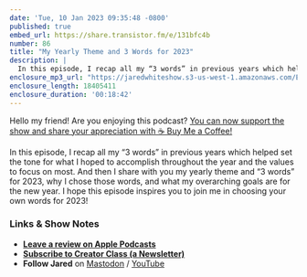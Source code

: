 ```yaml
---
date: 'Tue, 10 Jan 2023 09:35:48 -0800'
published: true
embed_url: https://share.transistor.fm/e/131bfc4b
number: 86
title: "My Yearly Theme and 3 Words for 2023"
description: |
  In this episode, I recap all my “3 words” in previous years which helped set the tone for what I hoped to accomplish throughout the year and the values to focus on most. And then I share with you my yearly theme and “3 words” for 2023, why I chose those words, and what my overarching goals are for the new year. I hope this episode inspires you to join me in choosing your own words for 2023!
enclosure_mp3_url: "https://jaredwhiteshow.s3-us-west-1.amazonaws.com/Episode%2086%20-%20Yearly%20Theme%20for%202023.mp3"
enclosure_length: 18405411
enclosure_duration: '00:18:42'
---
```


Hello my friend! Are you enjoying this podcast? [You can now support the show and share your appreciation with ☕️ Buy Me a Coffee!](https://buymeacoffee.com/jaredwhite)

In this episode, I recap all my “3 words” in previous years which helped set the tone for what I hoped to accomplish throughout the year and the values to focus on most. And then I share with you my yearly theme and “3 words” for 2023, why I chose those words, and what my overarching goals are for the new year. I hope this episode inspires you to join me in choosing your own words for 2023!

### Links & Show Notes

* **[Leave a review on Apple Podcasts](https://podcasts.apple.com/us/podcast/fresh-fusion/id1387528457)**
* **[Subscribe to Creator Class (a Newsletter)](https://jaredwhite.com/creator-class)**
* **Follow Jared** on [Mastodon](https://indieweb.social/@jaredwhite) / [YouTube](https://www.youtube.com/@jaredcwhite)
